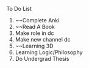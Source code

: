 To Do List
1. ~~Complete Anki
2. ~~Read A Book
3. Make role in dc
4. Make new channel dc
5. ~~Learning 3D
6. Learning Logic/Philosophy
7. Do Undergrad Thesis
